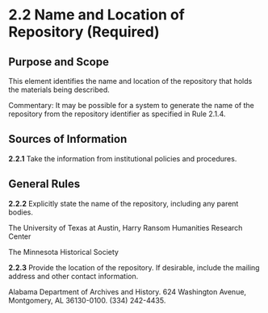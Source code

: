 # 2.2 Name and Location of Repository (Required)

## Purpose and Scope

This element identifies the name and location of the repository that holds the materials being described.

Commentary: It may be possible for a system to generate the name of the repository from the repository identifier as specified in Rule 2.1.4.

## Sources of Information

**2.2.1** Take the information from institutional policies and procedures.

## General Rules

**2.2.2** Explicitly state the name of the repository, including any parent bodies.

The University of Texas at Austin, Harry Ransom Humanities Research Center

The Minnesota Historical Society

**2.2.3** Provide the location of the repository. If desirable, include the mailing address and other contact information.

Alabama Department of Archives and History. 624 Washington Avenue, Montgomery, AL 36130-0100. (334) 242-4435.
